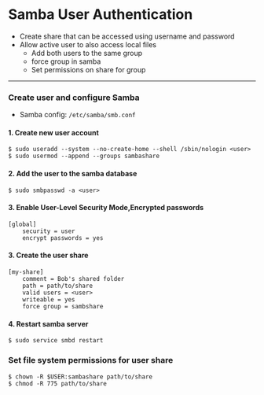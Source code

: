 Samba User Authentication
=========================

- Create share that can be accessed using username and password
- Allow active user to also access local files
    - Add both users to the same group
    - force group in samba
    - Set permissions on share for group

----

### Create user and configure Samba

- Samba config: `/etc/samba/smb.conf`

#### 1. Create new user account
```
$ sudo useradd --system --no-create-home --shell /sbin/nologin <user>
$ sudo usermod --append --groups sambashare
```

#### 2. Add the user to the samba database
`$ sudo smbpasswd -a <user>`

#### 3. Enable User-Level Security Mode,Encrypted passwords
```
[global]
    security = user
    encrypt passwords = yes
```

#### 3. Create the user share
```
[my-share]
    comment = Bob's shared folder
    path = path/to/share
    valid users = <user>
    writeable = yes
    force group = sambshare
```

#### 4. Restart samba server
` $ sudo service smbd restart `

### Set file system permissions for user share
```
$ chown -R $USER:sambashare path/to/share
$ chmod -R 775 path/to/share
```

